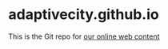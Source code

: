 # adaptivecity.github.io

This is the Git repo for [our online web content](https://adaptivecity.github.io)

